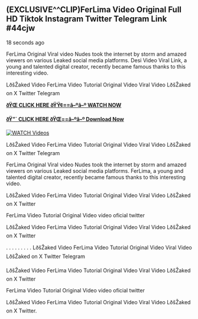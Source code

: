 ## (EXCLUSIVE^^CLIP)FerLima Video Original Full HD Tiktok Instagram Twitter Telegram Link #44cjw

18 seconds ago

FerLima Original Viral video Nudes took the internet by storm and amazed viewers on various Leaked social media platforms. Desi Video Viral Link, a young and talented digital creator, recently became famous thanks to this interesting video.

LðšŽaked Video FerLima Video Tutorial Original Video Viral Video LðšŽaked on X Twitter Telegram

**[ðŸŒ CLICK HERE ðŸŸ¢==â–ºâ–º WATCH NOW](https://clips-mediaa.blogspot.com/2025/02/video-viral-download.html)**

**[ðŸ”´ CLICK HERE ðŸŒ==â–ºâ–º Download Now](https://clips-mediaa.blogspot.com/2025/02/video-viral-download.html)**

[![WATCH Videos](https://i.imgur.com/dJHk4Zq.gif)](https://clips-mediaa.blogspot.com/2025/02/video-viral-download.html)

LðšŽaked Video FerLima Video Tutorial Original Video Viral Video LðšŽaked on X Twitter Telegram

FerLima Original Viral video Nudes took the internet by storm and amazed viewers on various Leaked social media platforms. FerLima, a young and talented digital creator, recently became famous thanks to this interesting video.

LðšŽaked Video FerLima Video Tutorial Original Video Viral Video LðšŽaked on X Twitter

FerLima Video Tutorial Original Video video oficial twitter

LðšŽaked Video FerLima Video Tutorial Original Video Viral Video LðšŽaked on X Twitter

. . . . . . . . . LðšŽaked Video FerLima Video Tutorial Original Video Viral Video LðšŽaked on X Twitter Telegram

LðšŽaked Video FerLima Video Tutorial Original Video Viral Video LðšŽaked on X Twitter

FerLima Video Tutorial Original Video video oficial twitter

LðšŽaked Video FerLima Video Tutorial Original Video Viral Video LðšŽaked on X Twitter.